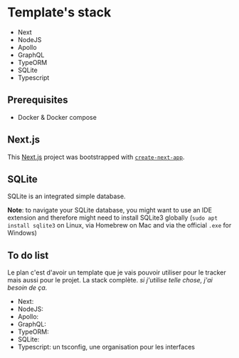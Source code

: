 # Template's stack

- Next
- NodeJS
- Apollo
- GraphQL
- TypeORM
- SQLite
- Typescript

## Prerequisites

- Docker & Docker compose


## Next.js

This [Next.js](https://nextjs.org/) project was bootstrapped with [`create-next-app`](https://github.com/vercel/next.js/tree/canary/packages/create-next-app).

## SQLite

SQLite is an integrated simple database.

**Note**: to navigate your SQLite database, you might want to use an IDE extension and therefore might need to install SQLite3 globally (`sudo apt install sqlite3` on Linux, via Homebrew on Mac and via the official `.exe` for Windows)


## To do list

Le plan c'est d'avoir un template que je vais pouvoir utiliser pour le tracker mais aussi pour le projet.
La stack complète.
*si j'utilise telle chose, j'ai besoin de ça.*
- Next: 
- NodeJS: 
- Apollo: 
- GraphQL: 
- TypeORM: 
- SQLite: 
- Typescript: un tsconfig, une organisation pour les interfaces